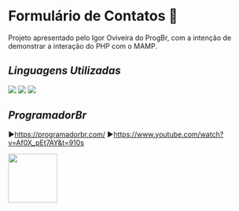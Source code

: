 # Formulário de Contatos 📧

Projeto apresentado pelo Igor Oviveira do ProgBr, com a intenção de demonstrar a interação do PHP com o MAMP.

## *Linguagens Utilizadas* 

<img src="https://img.shields.io/badge/HTML5-E34F26?style=for-the-badge&logo=html5&logoColor=white"/>
<img src="https://img.shields.io/badge/CSS3-1572B6?style=for-the-badge&logo=css3&logoColor=white"/>
<img src="https://img.shields.io/badge/PHP-777BB4?style=for-the-badge&logo=php&logoColor=white"/>

## *ProgramadorBr*

▶https://programadorbr.com/
▶https://www.youtube.com/watch?v=Af0X_pEt7AY&t=910s

<img src="https://user-images.githubusercontent.com/89155684/136817498-488fd32e-4c57-4be7-a8f0-2e16cc9b58bd.png"  width="100"/>
